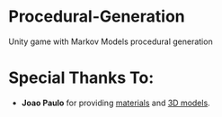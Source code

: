 # Procedural-Generation
Unity game with Markov Models procedural generation

# Special Thanks To:
- **Joao Paulo** for providing [materials](https://3dtextures.me/tag/road/) and [3D models](https://3dshed.wordpress.com/2018/08/29/low-poly-farm-animation/).
